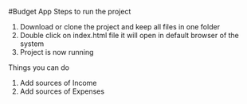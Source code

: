 #Budget App
Steps to run the project
1. Download or clone the project and keep all files in one folder
2. Double click on index.html file it will open in default browser of the system
3. Project is now running

Things you can do
1. Add sources of Income
2. Add sources of Expenses

